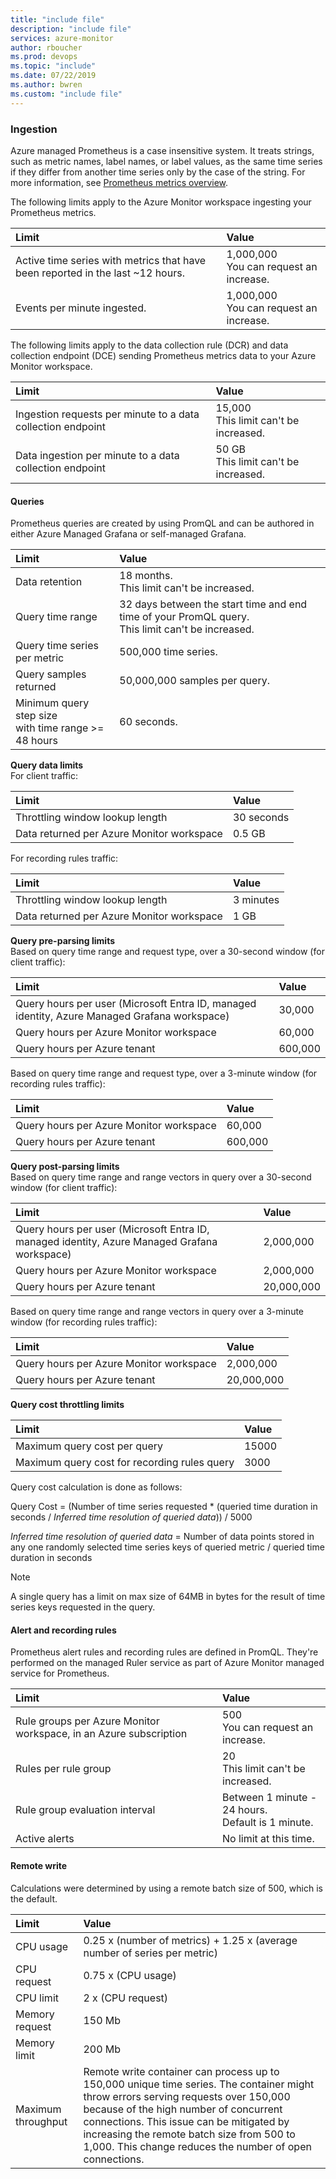 ```yaml
---
title: "include file" 
description: "include file" 
services: azure-monitor
author: rboucher
ms.prod: devops
ms.topic: "include"
ms.date: 07/22/2019
ms.author: bwren
ms.custom: "include file"
---
```


### Ingestion

Azure managed Prometheus is a case insensitive system. It treats strings, such as metric names, label names, or label values, as the same time series if they differ from another time series only by the case of the string. For more information, see [Prometheus metrics overview](/azure/azure-monitor/essentials/prometheus-metrics-overview#case-sensitivity). 
 
The following limits apply to the Azure Monitor workspace ingesting your Prometheus metrics.

| Limit | Value |
|:---|:---|
| Active time series with metrics that have been reported in the last ~12 hours. | 1,000,000<br>You can request an increase.  |
| Events per minute ingested. | 1,000,000<br>You can request an increase. |


The following limits apply to the data collection rule (DCR) and data collection endpoint (DCE) sending Prometheus metrics data to your Azure Monitor workspace.

| Limit | Value |
|:---|:---|
| Ingestion requests per minute to a data collection endpoint | 15,000<br>This limit can't be increased. |
| Data ingestion per minute to a data collection endpoint | 50 GB<br>This limit can't be increased. |

#### Queries

Prometheus queries are created by using PromQL and can be authored in either Azure Managed Grafana or self-managed Grafana.

| Limit | Value |
|:---|:---|
| Data retention | 18 months.<br>This limit can't be increased.  
| Query time range | 32 days between the start time and end time of your PromQL query.<br>This limit can't be increased. |
| Query time series per metric | 500,000 time series. |
| Query samples returned | 50,000,000 samples per query. |
| Minimum query step size<br>with time range >= 48 hours | 60 seconds. |

**Query data limits**<br>
For client traffic:

| Limit | Value |
|:---|:---|
| Throttling window lookup length | 30 seconds |
| Data returned per Azure Monitor workspace | 0.5 GB |

For recording rules traffic:

| Limit | Value |
|:---|:---|
| Throttling window lookup length | 3 minutes |
| Data returned per Azure Monitor workspace | 1 GB |

**Query pre-parsing limits**<br>
Based on query time range and request type, over a 30-second window (for client traffic):

| Limit | Value |
|:---|:---|
| Query hours per user (Microsoft Entra ID, managed identity, Azure Managed Grafana workspace) | 30,000 |
| Query hours per Azure Monitor workspace | 60,000 |
| Query hours per Azure tenant | 600,000 |

Based on query time range and request type, over a 3-minute window (for recording rules traffic):

| Limit | Value |
|:---|:---|
| Query hours per Azure Monitor workspace | 60,000 |
| Query hours per Azure tenant | 600,000 |

**Query post-parsing limits**<br>
Based on query time range and range vectors in query over a 30-second window (for client traffic):

| Limit | Value |
|:---|:---|
| Query hours per user (Microsoft Entra ID, managed identity, Azure Managed Grafana workspace) | 2,000,000 |
| Query hours per Azure Monitor workspace | 2,000,000 |
| Query hours per Azure tenant | 20,000,000 |

Based on query time range and range vectors in query over a 3-minute window (for recording rules traffic):

| Limit | Value |
|:---|:---|
| Query hours per Azure Monitor workspace | 2,000,000 |
| Query hours per Azure tenant | 20,000,000 |

**Query cost throttling limits**

| Limit | Value |
|:---|:---|
| Maximum query cost per query | 15000 |
| Maximum query cost for recording rules query | 3000 |

Query cost calculation is done as follows:

Query Cost = (Number of time series requested * (queried time duration in seconds / *Inferred time resolution of queried data*)) / 5000

*Inferred time resolution of queried data* = Number of data points stored in any one randomly selected time series keys of queried metric / queried time duration in seconds

>[!Note]
>A single query has a limit on max size of 64MB in bytes for the result of time series keys requested in the query.

#### Alert and recording rules 
Prometheus alert rules and recording rules are defined in PromQL. They're performed on the managed Ruler service as part of Azure Monitor managed service for Prometheus.

| Limit | Value |
|:---|:---|
| Rule groups per Azure Monitor workspace, in an Azure subscription  | 500<br>You can request an increase. |
| Rules per rule group | 20<br>This limit can't be increased. |
| Rule group evaluation interval | Between 1 minute - 24 hours.<br>Default is 1 minute. |
| Active alerts | No limit at this time. |

#### Remote write
Calculations were determined by using a remote batch size of 500, which is the default.

| Limit | Value |
|:---|:---|
| CPU usage | 0.25 x (number of metrics) + 1.25 x (average number of series per metric) |
| CPU request | 0.75 x (CPU usage) |
| CPU limit | 2 x (CPU request) |
| Memory request | 150 Mb |
| Memory limit | 200 Mb |
| Maximum throughput | Remote write container can process up to 150,000 unique time series. The container might throw errors serving requests over 150,000 because of the high number of concurrent connections. This issue can be mitigated by increasing the remote batch size from 500 to 1,000. This change reduces the number of open connections. |
